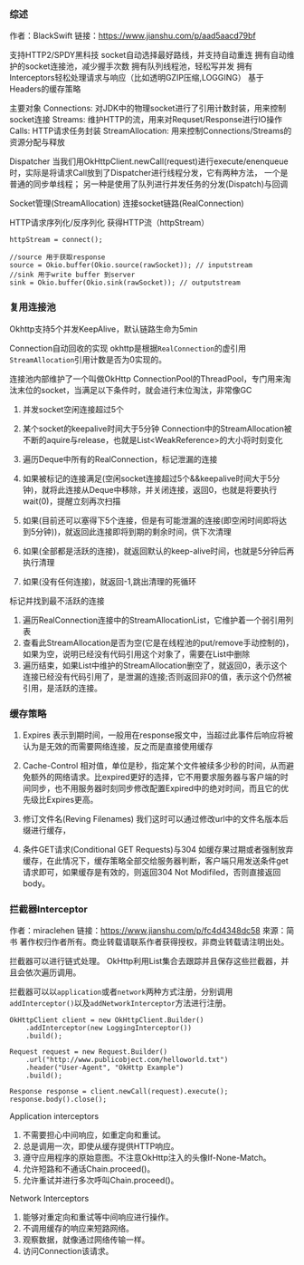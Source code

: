 ### 综述

作者：BlackSwift
链接：https://www.jianshu.com/p/aad5aacd79bf

支持HTTP2/SPDY黑科技
socket自动选择最好路线，并支持自动重连
拥有自动维护的socket连接池，减少握手次数
拥有队列线程池，轻松写并发
拥有Interceptors轻松处理请求与响应（比如透明GZIP压缩,LOGGING）
基于Headers的缓存策略

主要对象
Connections: 对JDK中的物理socket进行了引用计数封装，用来控制socket连接
Streams: 维护HTTP的流，用来对Requset/Response进行IO操作
Calls: HTTP请求任务封装
StreamAllocation: 用来控制Connections/Streams的资源分配与释放

Dispatcher
当我们用OkHttpClient.newCall(request)进行execute/enenqueue时，实际是将请求Call放到了Dispatcher进行线程分发，它有两种方法，
一个是普通的同步单线程；
另一种是使用了队列进行并发任务的分发(Dispatch)与回调

Socket管理(StreamAllocation)
连接socket链路(RealConnection)

HTTP请求序列化/反序列化
获得HTTP流（httpStream）
```
httpStream = connect();

//source 用于获取response
source = Okio.buffer(Okio.source(rawSocket)); // inputstream
//sink 用于write buffer 到server
sink = Okio.buffer(Okio.sink(rawSocket)); // outputstream
```


### 复用连接池

Okhttp支持5个并发KeepAlive，默认链路生命为5min

Connection自动回收的实现
okhttp是根据`RealConnection`的虚引用`StreamAllocation`引用计数是否为0实现的。

连接池内部维护了一个叫做OkHttp ConnectionPool的ThreadPool，专门用来淘汰末位的socket，当满足以下条件时，就会进行末位淘汰，非常像GC
1. 并发socket空闲连接超过5个
2. 某个socket的keepalive时间大于5分钟
Connection中的StreamAllocation被不断的aquire与release，也就是List<WeakReference<StreamAllocation>>的大小将时刻变化

1. 遍历Deque中所有的RealConnection，标记泄漏的连接
2. 如果被标记的连接满足(空闲socket连接超过5个&&keepalive时间大于5分钟)，就将此连接从Deque中移除，并关闭连接，返回0，也就是将要执行wait(0)，提醒立刻再次扫描
3. 如果(目前还可以塞得下5个连接，但是有可能泄漏的连接(即空闲时间即将达到5分钟))，就返回此连接即将到期的剩余时间，供下次清理
4. 如果(全部都是活跃的连接)，就返回默认的keep-alive时间，也就是5分钟后再执行清理
5. 如果(没有任何连接)，就返回-1,跳出清理的死循环

标记并找到最不活跃的连接
1. 遍历RealConnection连接中的StreamAllocationList，它维护着一个弱引用列表
2. 查看此StreamAllocation是否为空(它是在线程池的put/remove手动控制的)，如果为空，说明已经没有代码引用这个对象了，需要在List中删除
3. 遍历结束，如果List中维护的StreamAllocation删空了，就返回0，表示这个连接已经没有代码引用了，是泄漏的连接;否则返回非0的值，表示这个仍然被引用，是活跃的连接。


### 缓存策略
1. Expires
表示到期时间，一般用在response报文中，当超过此事件后响应将被认为是无效的而需要网络连接，反之而是直接使用缓存

2. Cache-Control
相对值，单位是秒，指定某个文件被续多少秒的时间，从而避免额外的网络请求。比expired更好的选择，它不用要求服务器与客户端的时间同步，也不用服务器时刻同步修改配置Expired中的绝对时间，而且它的优先级比Expires更高。

3. 修订文件名(Reving Filenames)
我们这时可以通过修改url中的文件名版本后缀进行缓存，

4. 条件GET请求(Conditional GET Requests)与304
如缓存果过期或者强制放弃缓存，在此情况下，缓存策略全部交给服务器判断，客户端只用发送条件get请求即可，如果缓存是有效的，则返回304 Not Modifiled，否则直接返回body。


### 拦截器Interceptor

作者：miraclehen
链接：https://www.jianshu.com/p/fc4d4348dc58
來源：简书
著作权归作者所有。商业转载请联系作者获得授权，非商业转载请注明出处。

拦截器可以进行链式处理。
OkHttp利用List集合去跟踪并且保存这些拦截器，并且会依次遍历调用。

拦截器可以以`application`或者`network`两种方式注册，分别调用`addInterceptor()`以及`addNetworkInterceptor`方法进行注册。

```
OkHttpClient client = new OkHttpClient.Builder()
    .addInterceptor(new LoggingInterceptor())
    .build();

Request request = new Request.Builder()
    .url("http://www.publicobject.com/helloworld.txt")
    .header("User-Agent", "OkHttp Example")
    .build();

Response response = client.newCall(request).execute();
response.body().close();
```

Application interceptors
1. 不需要担心中间响应，如重定向和重试。
2. 总是调用一次，即使从缓存提供HTTP响应。
3. 遵守应用程序的原始意图。不注意OkHttp注入的头像If-None-Match。
4. 允许短路和不通话Chain.proceed()。
5. 允许重试并进行多次呼叫Chain.proceed()。

Network Interceptors
1. 能够对重定向和重试等中间响应进行操作。
2. 不调用缓存的响应来短路网络。
3. 观察数据，就像通过网络传输一样。
4. 访问Connection该请求。